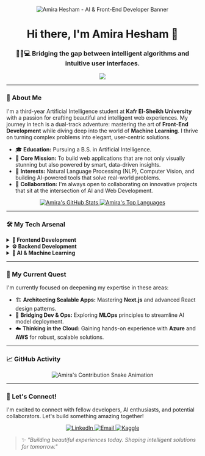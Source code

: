 <p align="center">
  <img src="https://path-to-your-banner-image.png" alt="Amira Hesham - AI & Front-End Developer Banner">
</p>

<div id="header" align="center">
  <h1>Hi there, I'm Amira Hesham 👋</h1>
  <h3>🧠✨💻 Bridging the gap between intelligent algorithms and intuitive user interfaces.</h3>
  <img src="https://readme-typing-svg.herokuapp.com/?lines=Front-End+Developer;AI+Engineer+in+Training;Passionate+Problem+Solver;Let's+build+the+future!&center=true&width=500&height=50">
</div>

---

### 🚀 About Me

I'm a third-year Artificial Intelligence student at **Kafr El-Sheikh University** with a passion for crafting beautiful and intelligent web experiences. My journey in tech is a dual-track adventure: mastering the art of **Front-End Development** while diving deep into the world of **Machine Learning**. I thrive on turning complex problems into elegant, user-centric solutions.

- 🎓 **Education:** Pursuing a B.S. in Artificial Intelligence.
- 🎯 **Core Mission:** To build web applications that are not only visually stunning but also powered by smart, data-driven insights.
- 🧠 **Interests:** Natural Language Processing (NLP), Computer Vision, and building AI-powered tools that solve real-world problems.
- 🤝 **Collaboration:** I'm always open to collaborating on innovative projects that sit at the intersection of AI and Web Development.

<div align="center">
  
  <a href="https://github.com/Amiirahesham">
    <img src="https://github-readme-stats.vercel.app/api?username=Amiirahesham&show_icons=true&theme=tokyonight&include_all_commits=true&count_private=true" alt="Amira's GitHub Stats"/>
  </a>
  <a href="https://github.com/Amiirahesham">
    <img src="https://github-readme-stats.vercel.app/api/top-langs/?username=Amiirahesham&layout=compact&theme=tokyonight" alt="Amira's Top Languages"/>
  </a>

</div>

---

### 🛠️ My Tech Arsenal

<details>
  <summary><strong>🎨 Frontend Development</strong></summary>
  <p align="left">
    <a href="https://reactjs.org/" target="_blank"><img src="https://img.shields.io/badge/-ReactJS-61DAFB?style=for-the-badge&logo=react&logoColor=white"></a>
    <a href="https://www.typescriptlang.org/" target="_blank"><img src="https://img.shields.io/badge/-TypeScript-3178C6?style=for-the-badge&logo=typescript&logoColor=white"></a>
    <a href="https://developer.mozilla.org/en-US/docs/Web/JavaScript" target="_blank"><img src="https://img.shields.io/badge/-JavaScript-F7DF1E?style=for-the-badge&logo=javascript&logoColor=black"></a>
    <a href="https://tailwindcss.com/" target="_blank"><img src="https://img.shields.io/badge/-TailwindCSS-38B2AC?style=for-the-badge&logo=tailwind-css&logoColor=white"></a>
    <a href="https://getbootstrap.com/" target="_blank"><img src="https://img.shields.io/badge/-Bootstrap-7952B3?style=for-the-badge&logo=bootstrap&logoColor=white"></a>
    <a href="https://developer.mozilla.org/en-US/docs/Web/HTML" target="_blank"><img src="https://img.shields.io/badge/-HTML5-E34F26?style=for-the-badge&logo=html5&logoColor=white"></a>
    <a href="https://developer.mozilla.org/en-US/docs/Web/CSS" target="_blank"><img src="https://img.shields.io/badge/-CSS3-1572B6?style=for-the-badge&logo=css3&logoColor=white"></a>
  </p>
</details>

<details>
  <summary><strong>⚙️ Backend Development</strong></summary>
  <p align="left">
    <a href="https://nodejs.org/" target="_blank"><img src="https://img.shields.io/badge/-Node.js-339933?style=for-the-badge&logo=nodedotjs&logoColor=white"></a>
  </p>
</details>

<details>
  <summary><strong>🧠 AI & Machine Learning</strong></summary>
  <p align="left">
    <a href="https://www.python.org/" target="_blank"><img src="https://img.shields.io/badge/-Python-3776AB?style=for-the-badge&logo=python&logoColor=white"></a>
    <a href="https://www.tensorflow.org/" target="_blank"><img src="https://img.shields.io/badge/-TensorFlow-FF6F00?style=for-the-badge&logo=tensorflow&logoColor=white"></a>
    <a href="https://pytorch.org/" target="_blank"><img src="https://img.shields.io/badge/-PyTorch-EE4C2C?style=for-the-badge&logo=pytorch&logoColor=white"></a>
    <a href="https://scikit-learn.org/" target="_blank"><img src="https://img.shields.io/badge/-Scikit--learn-F7931E?style=for-the-badge&logo=scikit-learn&logoColor=white"></a>
  </p>
</details>

---

### 🌱 My Current Quest

I'm currently focused on deepening my expertise in these areas:
- 🏗️ **Architecting Scalable Apps:** Mastering **Next.js** and advanced React design patterns.
- 🚀 **Bridging Dev & Ops:** Exploring **MLOps** principles to streamline AI model deployment.
- ☁️ **Thinking in the Cloud:** Gaining hands-on experience with **Azure** and **AWS** for robust, scalable solutions.

---

### 📈 GitHub Activity

<p align="center">
  <img src="https://github.com/Amiirahesham/Amiirahesham/blob/output/github-contribution-grid-snake.svg" alt="Amira's Contribution Snake Animation">
</p>

---

### 💬 Let's Connect!

I'm excited to connect with fellow developers, AI enthusiasts, and potential collaborators. Let's build something amazing together!

<p align="center">
  <a href="https://www.linkedin.com/in/amiirahesham/" target="_blank">
    <img src="https://img.shields.io/badge/LinkedIn-0077B5?style=for-the-badge&logo=linkedin&logoColor=white" alt="LinkedIn">
  </a>
  <a href="mailto:amiira.hesham.1@gmail.com" target="_blank">
    <img src="https://img.shields.io/badge/Email-D14836?style=for-the-badge&logo=gmail&logoColor=white" alt="Email">
  </a>
  <a href="https://www.kaggle.com/amirahesham1" target="_blank">
    <img src="https://img.shields.io/badge/Kaggle-20BEFF?style=for-the-badge&logo=kaggle&logoColor=white" alt="Kaggle">
  </a>
</p>

> ✨ *"Building beautiful experiences today. Shaping intelligent solutions for tomorrow."*
